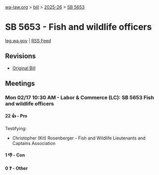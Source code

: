 [wa-law.org](/) > [bill](/bill/) > [2025-26](/bill/2025-26/) > [SB 5653](/bill/2025-26/sb/5653/)

# SB 5653 - Fish and wildlife officers
[leg.wa.gov](https://app.leg.wa.gov/billsummary?BillNumber=5653&Year=2025&Initiative=false) | [RSS Feed](./rss.xml)

## Revisions
* [Original Bill](1/)

## Meetings
### Mon 02/17 10:30 AM - Labor & Commerce (LC): SB 5653 Fish and wildlife officers
#### 22 👍 - Pro
Testifying:
* Christopher (Kit) Rosenberger - Fish and Wildlife Lieutenants and Captains Association

#### 1 👎 - Con

#### 0 ❓ - Other
